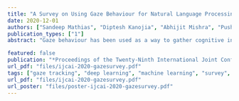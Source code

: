 ```yaml
---
title: "A Survey on Using Gaze Behaviour for Natural Language Processing"
date: 2020-12-01
authors: ["Sandeep Mathias", "Diptesh Kanojia", "Abhijit Mishra", "Pushpak Bhattacharyya"]
publication_types: ["1"]
abstract: "Gaze behaviour has been used as a way to gather cognitive information for a number of years. In this paper, we discuss the use of gaze behaviour in solving different tasks in natural language processing (NLP) without having to record it at test time. This is because the collection of gaze behaviour is a costly task, both in terms of time and money. Hence, in this paper, we focus on research done to alleviate the need for recording gaze behaviour at run time. We also mention different eye tracking corpora in multiple languages, which are currently available and can be used in natural language processing. We conclude our paper by discussing applications in a domain - education - and how learning gaze behaviour can help in solving the tasks of complex word identification and automatic essay grading."

featured: false
publication: "*Proceedings of the Twenty-Ninth International Joint Conference on Artificial Intelligence Survey track*"
url_pdf: "files/ijcai-2020-gazesurvey.pdf"
tags: ["gaze tracking", "deep learning", "machine learning", "survey", "theoretical"]
url_pdf: "files/ijcai-2020-gazesurvey.pdf"
url_poster: "files/poster-ijcai-2020-gazesurvey.pdf"
---
```


